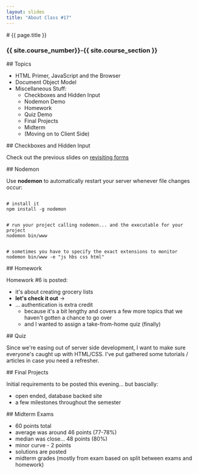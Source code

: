 ```yaml
---
layout: slides
title: "About Class #17"
---
```


<section markdown="block" class="intro-slide">
# {{ page.title }}

### {{ site.course_number}}-{{ site.course_section }}

<p><small></small></p>
</section>

<section markdown="block">
## Topics

* HTML Primer, JavaScript and the Browser
* Document Object Model
* Miscellaneous Stuff:
	* Checkboxes and Hidden Input
	* Nodemon Demo
	* Homework
	* Quiz Demo
	* Final Projects
	* Midterm
	* (Moving on to Client Side)
</section>

<section markdown="block">
## Checkboxes and Hidden Input


Check out the previous slides on [revisiting forms](../slides/11/forms-revisited.html)

</section>
<section markdown="block">
## Nodemon

Use __nodemon__ to automatically restart your server whenever file changes occur:

<pre><code data-trim contenteditable>
# install it
npm install -g nodemon
</code></pre>

<pre><code data-trim contenteditable>
# run your project calling nodemon... and the executable for your project
nodemon bin/www
</code></pre>

<pre><code data-trim contenteditable>
# sometimes you have to specify the exact extensions to monitor
nodemon bin/www -e "js hbs css html"
</code></pre>

</section>

<section markdown="block">
## Homework

Homework #6 is posted:

* it's about creating grocery lists
* __let's check it out__ &rarr;
* ... authentication is extra credit
	* because it's a bit lengthy and covers a few more topics that we haven't gotten a chance to go over
	* and I wanted to assign a take-from-home quiz (finally)

</section>

<section markdown="block">
## Quiz

Since we're easing out of server side development, I want to make sure everyone's caught up with HTML/CSS. I've put gathered some tutorials / articles in case you need a refresher.

</section>

<section markdown="block">
## Final Projects

Initial requirements to be posted this evening... but bascially: 

* open ended, database backed site
* a few milestones throughout the semester 
</section>

<section markdown="block">
## Midterm Exams

* 60 points total
* average was around 46 points (77-78%)
* median was close... 48 points (80%)
* minor curve - 2 points
* solutions are posted
* midterm grades (mostly from exam based on split between exams and homework)

</section>
